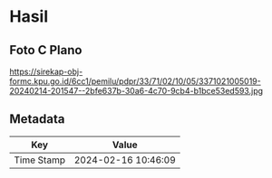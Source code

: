 # Hasil

## Foto C Plano

https://sirekap-obj-formc.kpu.go.id/6cc1/pemilu/pdpr/33/71/02/10/05/3371021005019-20240214-201547--2bfe637b-30a6-4c70-9cb4-b1bce53ed593.jpg


## Metadata

| Key        | Value               |
| ---------- | ------------------- |
| Time Stamp | 2024-02-16 10:46:09 |



